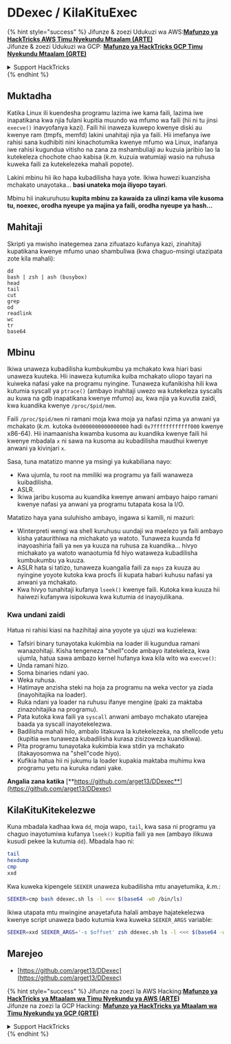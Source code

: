 # DDexec / KilaKituExec

{% hint style="success" %}
Jifunze & zoezi Udukuzi wa AWS:<img src="/.gitbook/assets/arte.png" alt="" data-size="line">[**Mafunzo ya HackTricks AWS Timu Nyekundu Mtaalam (ARTE)**](https://training.hacktricks.xyz/courses/arte)<img src="/.gitbook/assets/arte.png" alt="" data-size="line">\
Jifunze & zoezi Udukuzi wa GCP: <img src="/.gitbook/assets/grte.png" alt="" data-size="line">[**Mafunzo ya HackTricks GCP Timu Nyekundu Mtaalam (GRTE)**<img src="/.gitbook/assets/grte.png" alt="" data-size="line">](https://training.hacktricks.xyz/courses/grte)

<details>

<summary>Support HackTricks</summary>

* Angalia [**mpango wa michango**](https://github.com/sponsors/carlospolop)!
* **Jiunge na** 💬 [**Kikundi cha Discord**](https://discord.gg/hRep4RUj7f) au kikundi cha [**telegram**](https://t.me/peass) au **tufuate** kwenye **Twitter** 🐦 [**@hacktricks\_live**](https://twitter.com/hacktricks\_live)**.**
* **Shiriki mbinu za udukuzi kwa kuwasilisha PRs kwa** [**HackTricks**](https://github.com/carlospolop/hacktricks) na [**HackTricks Cloud**](https://github.com/carlospolop/hacktricks-cloud) github repos.

</details>
{% endhint %}

## Muktadha

Katika Linux ili kuendesha programu lazima iwe kama faili, lazima iwe inapatikana kwa njia fulani kupitia muundo wa mfumo wa faili (hii ni tu jinsi `execve()` inavyofanya kazi). Faili hii inaweza kuwepo kwenye diski au kwenye ram (tmpfs, memfd) lakini unahitaji njia ya faili. Hii imefanya iwe rahisi sana kudhibiti nini kinachotumika kwenye mfumo wa Linux, inafanya iwe rahisi kugundua vitisho na zana za mshambuliaji au kuzuia jaribio lao la kutekeleza chochote chao kabisa (_k.m._ kuzuia watumiaji wasio na ruhusa kuweka faili za kutekelezeka mahali popote).

Lakini mbinu hii iko hapa kubadilisha haya yote. Ikiwa huwezi kuanzisha mchakato unayotaka... **basi unateka moja iliyopo tayari**.

Mbinu hii inakuruhusu **kupita mbinu za kawaida za ulinzi kama vile kusoma tu, noexec, orodha nyeupe ya majina ya faili, orodha nyeupe ya hash...**

## Mahitaji

Skripti ya mwisho inategemea zana zifuatazo kufanya kazi, zinahitaji kupatikana kwenye mfumo unao shambuliwa (kwa chaguo-msingi utazipata zote kila mahali):
```
dd
bash | zsh | ash (busybox)
head
tail
cut
grep
od
readlink
wc
tr
base64
```
## Mbinu

Ikiwa unaweza kubadilisha kumbukumbu ya mchakato kwa hiari basi unaweza kuuteka. Hii inaweza kutumika kuiba mchakato uliopo tayari na kuiweka nafasi yake na programu nyingine. Tunaweza kufanikisha hili kwa kutumia syscall ya `ptrace()` (ambayo inahitaji uwezo wa kutekeleza syscalls au kuwa na gdb inapatikana kwenye mfumo) au, kwa njia ya kuvutia zaidi, kwa kuandika kwenye `/proc/$pid/mem`.

Faili `/proc/$pid/mem` ni ramani moja kwa moja ya nafasi nzima ya anwani ya mchakato (_k.m._ kutoka `0x0000000000000000` hadi `0x7ffffffffffff000` kwenye x86-64). Hii inamaanisha kwamba kusoma au kuandika kwenye faili hii kwenye mbadala `x` ni sawa na kusoma au kubadilisha maudhui kwenye anwani ya kivinjari `x`.

Sasa, tuna matatizo manne ya msingi ya kukabiliana nayo:

* Kwa ujumla, tu root na mmiliki wa programu ya faili wanaweza kuibadilisha.
* ASLR.
* Ikiwa jaribu kusoma au kuandika kwenye anwani ambayo haipo ramani kwenye nafasi ya anwani ya programu tutapata kosa la I/O.

Matatizo haya yana suluhisho ambayo, ingawa si kamili, ni mazuri:

* Winterpreti wengi wa shell kuruhusu uundaji wa maelezo ya faili ambayo kisha yataurithiwa na michakato ya watoto. Tunaweza kuunda fd inayoashiria faili ya `mem` ya kuuza na ruhusa za kuandika... hivyo michakato ya watoto wanaotumia fd hiyo wataweza kubadilisha kumbukumbu ya kuuza.
* ASLR hata si tatizo, tunaweza kuangalia faili za `maps` za kuuza au nyingine yoyote kutoka kwa procfs ili kupata habari kuhusu nafasi ya anwani ya mchakato.
* Kwa hivyo tunahitaji kufanya `lseek()` kwenye faili. Kutoka kwa kuuza hii haiwezi kufanywa isipokuwa kwa kutumia `dd` inayojulikana.

### Kwa undani zaidi

Hatua ni rahisi kiasi na hazihitaji aina yoyote ya ujuzi wa kuzielewa:

* Tafsiri binary tunayotaka kukimbia na loader ili kugundua ramani wanazohitaji. Kisha tengeneza "shell"code ambayo itatekeleza, kwa ujumla, hatua sawa ambazo kernel hufanya kwa kila wito wa `execve()`:
* Unda ramani hizo.
* Soma binaries ndani yao.
* Weka ruhusa.
* Hatimaye anzisha steki na hoja za programu na weka vector ya ziada (inayohitajika na loader).
* Ruka ndani ya loader na ruhusu ifanye mengine (paki za maktaba zinazohitajika na programu).
* Pata kutoka kwa faili ya `syscall` anwani ambayo mchakato utarejea baada ya syscall inayotekelezwa.
* Badilisha mahali hilo, ambalo litakuwa la kutekelezeka, na shellcode yetu (kupitia `mem` tunaweza kubadilisha kurasa zisizoweza kuandikwa).
* Pita programu tunayotaka kukimbia kwa stdin ya mchakato (itakayosomwa na "shell"code hiyo).
* Kufikia hatua hii ni jukumu la loader kupakia maktaba muhimu kwa programu yetu na kuruka ndani yake.

**Angalia zana katika** [**https://github.com/arget13/DDexec**](https://github.com/arget13/DDexec)

## KilaKituKitekelezwe

Kuna mbadala kadhaa kwa `dd`, moja wapo, `tail`, kwa sasa ni programu ya chaguo inayotumiwa kufanya `lseek()` kupitia faili ya `mem` (ambayo ilikuwa kusudi pekee la kutumia `dd`). Mbadala hao ni:
```bash
tail
hexdump
cmp
xxd
```
Kwa kuweka kipengele `SEEKER` unaweza kubadilisha mtu anayetumika, _k.m._:
```bash
SEEKER=cmp bash ddexec.sh ls -l <<< $(base64 -w0 /bin/ls)
```
Ikiwa utapata mtu mwingine anayetafuta halali ambaye hajatekelezwa kwenye script unaweza bado kutumia kwa kuweka `SEEKER_ARGS` variable:
```bash
SEEKER=xxd SEEKER_ARGS='-s $offset' zsh ddexec.sh ls -l <<< $(base64 -w0 /bin/ls)
```
## Marejeo
* [https://github.com/arget13/DDexec](https://github.com/arget13/DDexec)

{% hint style="success" %}
Jifunze na zoezi la AWS Hacking:<img src="/.gitbook/assets/arte.png" alt="" data-size="line">[**Mafunzo ya HackTricks ya Mtaalam wa Timu Nyekundu ya AWS (ARTE)**](https://training.hacktricks.xyz/courses/arte)<img src="/.gitbook/assets/arte.png" alt="" data-size="line">\
Jifunze na zoezi la GCP Hacking: <img src="/.gitbook/assets/grte.png" alt="" data-size="line">[**Mafunzo ya HackTricks ya Mtaalam wa Timu Nyekundu ya GCP (GRTE)**<img src="/.gitbook/assets/grte.png" alt="" data-size="line">](https://training.hacktricks.xyz/courses/grte)

<details>

<summary>Support HackTricks</summary>

* Angalia [**mpango wa usajili**](https://github.com/sponsors/carlospolop)!
* **Jiunge na** 💬 [**Kikundi cha Discord**](https://discord.gg/hRep4RUj7f) au kikundi cha [**telegram**](https://t.me/peass) au **tufuate** kwenye **Twitter** 🐦 [**@hacktricks\_live**](https://twitter.com/hacktricks\_live)**.**
* **Shiriki mbinu za udukuzi kwa kuwasilisha PRs kwa** [**HackTricks**](https://github.com/carlospolop/hacktricks) na [**HackTricks Cloud**](https://github.com/carlospolop/hacktricks-cloud) github repos.

</details>
{% endhint %}

